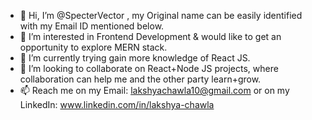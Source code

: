 - 👋 Hi, I’m @SpecterVector , my Original name can be easily identified with my Email ID mentioned below.
- 👀 I’m interested in Frontend Development & would like to get an opportunity to explore MERN stack.
- 🌱 I’m currently trying gain more knowledge of React JS.
- 💞️ I’m looking to collaborate on React+Node JS projects, where collaboration can help me and the other party learn+grow.
- 📫 Reach me on my Email: lakshyachawla10@gmail.com or on my LinkedIn: www.linkedin.com/in/lakshya-chawla

<!---
SpecterVector/SpecterVector is a ✨ special ✨ repository because its `README.md` (this file) appears on your GitHub profile.
You can click the Preview link to take a look at your changes.
--->
